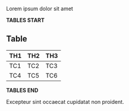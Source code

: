 Lorem ipsum dolor sit amet

**TABLES START**

## Table
| TH1 | TH2 | TH3 |
|-----|-----|-----|
| TC1 | TC2 | TC3 |
| TC4 | TC5 | TC6 |

**TABLES END**

Excepteur sint occaecat cupidatat non proident.
